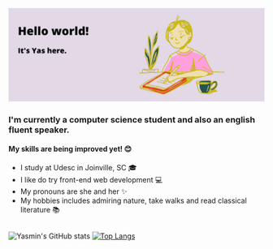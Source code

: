 ![alt text](https://github.com/yasmindevegili/yasmindevegili/blob/aada55198ee3f25025a1daf29855c22b4ab734b1/Hello%20world!%20(1).png)

### I'm currently a computer science student and also an english fluent speaker.
#### My skills are being improved yet! 😊

- I study at Udesc in Joinville, SC 🎓
- I like do try front-end web development 💻
- My pronouns are she and her ✨
- My hobbies includes admiring nature, take walks and read classical literature 📚

##

![Yasmin's GitHub stats](https://github-readme-stats.vercel.app/api?username=yasmindevegili&show_icons=true&theme=buefy&icon_color=bea8c7)
[![Top Langs](https://github-readme-stats.vercel.app/api/top-langs/?username=yasmindevegili&layout=compact&rounded=100%)](https://github.com/yasmindevegili/github-readme-stats)
        
